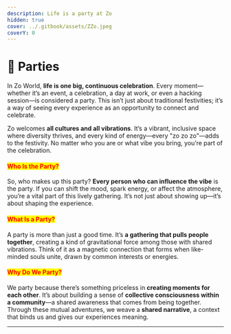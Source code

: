 ```yaml
---
description: Life is a party at Zo
hidden: true
cover: ../.gitbook/assets/ZZo.jpeg
coverY: 0
---
```


# 👯 Parties

In Zo World, **life is one big, continuous celebration**. Every moment—whether it’s an event, a celebration, a day at work, or even a hacking session—is considered a party. This isn’t just about traditional festivities; it’s a way of seeing every experience as an opportunity to connect and celebrate.

Zo welcomes **all cultures and all vibrations**. It’s a vibrant, inclusive space where diversity thrives, and every kind of energy—every "zo zo zo"—adds to the festivity. No matter who you are or what vibe you bring, you’re part of the celebration.

#### <mark style="color:red;">Who Is the Party?</mark>

So, who makes up this party? **Every person who can influence the vibe** is the party. If you can shift the mood, spark energy, or affect the atmosphere, you’re a vital part of this lively gathering. It’s not just about showing up—it’s about shaping the experience.

#### <mark style="color:red;">What Is a Party?</mark>

A party is more than just a good time. It’s **a gathering that pulls people together**, creating a kind of gravitational force among those with shared vibrations. Think of it as a magnetic connection that forms when like-minded souls unite, drawn by common interests or energies.

#### <mark style="color:red;">Why Do We Party?</mark>

We party because there’s something priceless in **creating moments for each other**. It’s about building a sense of **collective consciousness within a community**—a shared awareness that comes from being together. Through these mutual adventures, we weave a **shared narrative**, a context that binds us and gives our experiences meaning.

***

